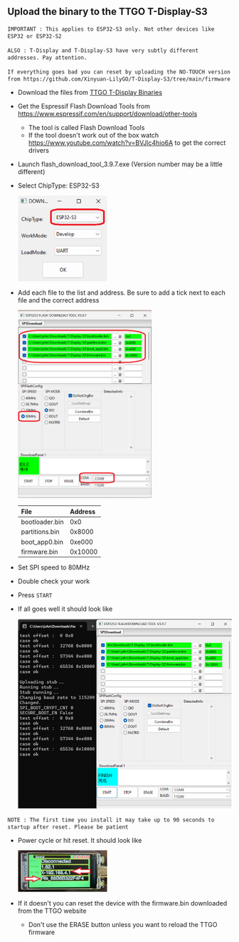 ## Upload the binary to the TTGO T-Display-S3

```
IMPORTANT : This applies to ESP32-S3 only. Not other devices like ESP32 or ESP32-S2

ALSO : T-Display and T-Display-S3 have very subtly different addresses. Pay attention.

If everything goes bad you can reset by uploading the NO-TOUCH version from https://github.com/Xinyuan-LilyGO/T-Display-S3/tree/main/firmware
```


- Download the files from [TTGO T-Display Binaries](https://github.com/mctainsh/Esp32/blob/main/UM98RTKServer/Deploy/T-Display-S3)
- Get the Espressif Flash Download Tools from https://www.espressif.com/en/support/download/other-tools
	- The tool is called Flash Download Tools
	- If the tool doesn't work out of the box watch https://www.youtube.com/watch?v=BVJlc4hio6A to get the correct drivers
- Launch flash_download_tool_3.9.7.exe (Version number may be a little different)
- Select ChipType: ESP32-S3

	<img src="https://github.com/mctainsh/Esp32/blob/main/UM98RTKServer/Photos/TTGO-Display-S3/Flash-ChipSelect.png?raw=true" width="200"/>
- Add each file to the list and address. Be sure to add a tick next to each file and the correct address

	<img src="https://github.com/mctainsh/Esp32/blob/main/UM98RTKServer/Photos/TTGO-Display-S3/Flash-FileAssignment.png?raw=true" width="300"/>

	| File | Address | 
	| --- | --- | 
 	| bootloader.bin|0x0 | 
 	| partitions.bin|0x8000 | 
 	| boot_app0.bin |0xe000 |
 	| firmware.bin |0x10000|

- Set SPI speed to 80MHz
- Double check your work
- Press `START`
- If all goes well it should look like

	<img src="https://github.com/mctainsh/Esp32/blob/main/UM98RTKServer/Photos/TTGO-Display-S3/Flash-CompleteResult.png?raw=true" />

```
NOTE : The first time you install it may take up to 90 seconds to startup after reset. Please be patient
```

- Power cycle or hit reset. It should look like

	<img src="https://github.com/mctainsh/Esp32/blob/main/UM98RTKServer/Photos/TTGO-Display-S3/PRE_WIFI.jpg?raw=true" width="200"/>
- If it doesn't you can reset the device with the firmware.bin downloaded from the TTGO website
	- Don't use the ERASE button unless you want to reload the TTGO firmware